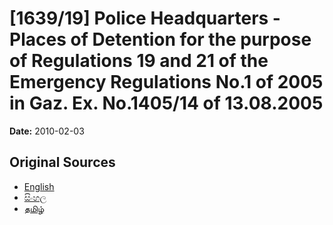 # [1639/19] Police Headquarters - Places of Detention for the purpose of Regulations 19 and 21 of the Emergency Regulations No.1 of 2005 in Gaz. Ex. No.1405/14 of 13.08.2005

**Date:** 2010-02-03

## Original Sources

- [English](https://documents.gov.lk/view/extra-gazettes/2010/2/1639-19_E.pdf)
- [සිංහල](https://documents.gov.lk/view/extra-gazettes/2010/2/1639-19_S.pdf)
- [தமிழ்](https://documents.gov.lk/view/extra-gazettes/2010/2/1639-19_T.pdf)
